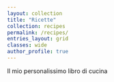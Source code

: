 ```yaml
---
layout: collection
title: "Ricette"
collection: recipes
permalink: /recipes/
entries_layout: grid
classes: wide
author_profile: true
---
```

Il mio personalissimo libro di cucina
